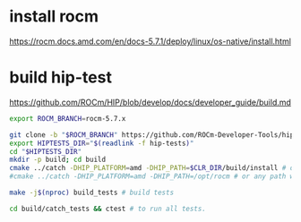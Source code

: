 # install rocm
https://rocm.docs.amd.com/en/docs-5.7.1/deploy/linux/os-native/install.html

# build hip-test
https://github.com/ROCm/HIP/blob/develop/docs/developer_guide/build.md

```sh
export ROCM_BRANCH=rocm-5.7.x

git clone -b "$ROCM_BRANCH" https://github.com/ROCm-Developer-Tools/hip-tests.git
export HIPTESTS_DIR="$(readlink -f hip-tests)"
cd "$HIPTESTS_DIR"
mkdir -p build; cd build
cmake ../catch -DHIP_PLATFORM=amd -DHIP_PATH=$CLR_DIR/build/install # or any path where HIP is installed, for example, /opt/rocm.
#cmake ../catch -DHIP_PLATFORM=amd -DHIP_PATH=/opt/rocm # or any path where HIP is installed, for example, /opt/rocm.

make -j$(nproc) build_tests # build tests

cd build/catch_tests && ctest # to run all tests.
```
